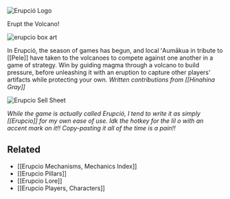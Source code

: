 ![Erupció Logo](erupcio-logo.png)

Erupt the Volcano!

![erupcio box art](erupcio-box-art.jpg)

In Erupció, the season of games has begun, and local ʻAumākua in tribute to [[Pele]] have taken to the volcanoes to compete against one another in a game of strategy. Win by guiding magma through a volcano to build pressure, before unleashing it with an eruption to capture other players’ artifacts while protecting your own.
*Written contributions from [[Hinahina Gray]]*

![Erupcio Sell Sheet](Erupcio-Sell-Sheet.png)

*While the game is actually called Erupció, I tend to write it as simply [[Erupcio]] for my own ease of use. Idk the hotkey for the lil o with an accent mark on it!! Copy-pasting it all of the time is a pain!!*

Related
---
- [[Erupcio Mechanisms, Mechanics Index]]
- [[Erupcio Pillars]]
- [[Erupcio Lore]]
- [[Erupcio Players, Characters]]